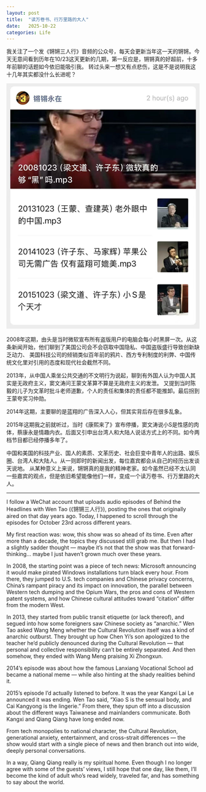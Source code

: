 ```yaml
---
layout: post
title:  "读万卷书、行万里路的大人"
date:   2025-10-22
categories: Life
---
```


我关注了一个发《锵锵三人行》音频的公众号，每天会更新当年这一天的锵锵。今天无意间看到历年在10/23这天更新的几期，第一反应是，锵锵真的好超前，十多年前聊的话题如今依旧能吸引我。
转过头来一想又有点悲伤，这是不是说明我这十几年其实都没什么长进呢？

![pic](/image/jpg_14.jpg)

2008年这期，由头是当时微软宣布所有盗版用户的电脑会每小时黑屏一次。从这条新闻开始，他们聊到了美国公司会不会窃取中国隐私、中国盗版盛行导致创新缺乏动力、
美国科技公司的倾销类似百年前的鸦片、西方专利制度的利弊、中国传统文化里对引用的态度和现代社会截然不同。

2013年，从中国人乘坐公共交通的不文明行为说起，聊到有外国人认为中国人其实是无政府主义，窦文涛问王蒙文革算不算是无政府主义的发泄。
又提到当时陈毅的儿子为文革时批斗老师道歉，个人的责任和集体的责任都不能推卸。最后拐到王蒙夸奖习仲勋。

2014年这期，主要聊的是蓝翔的广告深入人心，但其实背后存在很多乱象。

2015年这期我之前就听过，当时《康熙来了》宣布停播，窦文涛说小S是性感的肉体，蔡康永是情趣内衣。后面又引申出台湾人和大陆人说话方式上的不同。如今两档节目都已经停播多年了。

中国和美国的科技产业、国人的素质、文革历史、社会巨变中青年人的出路、娱乐圈、台湾人和大陆人。从一则即时的新闻出发，每位嘉宾都会从自己的经历出发谈天说地。
从某种意义上来说，锵锵真的是我的精神老家。如今虽然已经不太认同一些嘉宾的观点，但是依旧希望能像他们一样，变成一个读万卷书、行万里路的大人。

---

I follow a WeChat account that uploads audio episodes of Behind the Headlines with Wen Tao (《锵锵三人行》), 
posting the ones that originally aired on that day years ago.
Today, I happened to scroll through the episodes for October 23rd across different years.

My first reaction was: wow, this show was so ahead of its time.
Even after more than a decade, the topics they discussed still grab me.
But then I had a slightly sadder thought — maybe it’s not that the show was that forward-thinking… 
maybe I just haven’t grown much over these years.

In 2008, the starting point was a piece of tech news: Microsoft announcing it would make pirated Windows installations turn black every hour.
From there, they jumped to U.S. tech companies and Chinese privacy concerns, 
China’s rampant piracy and its impact on innovation, the parallel between Western tech dumping and the Opium Wars, 
the pros and cons of Western patent systems, and how Chinese cultural attitudes toward “citation” differ from the modern West.

In 2013, they started from public transit etiquette (or lack thereof), and segued into how some foreigners saw Chinese society as “anarchic.”
Wen Tao asked Wang Meng whether the Cultural Revolution itself was a kind of anarchic outburst.
They brought up how Chen Yi’s son apologized to the teacher he’d publicly denounced during the Cultural Revolution — 
that personal and collective responsibility can’t be entirely separated. 
And then somehow, they ended with Wang Meng praising Xi Zhongxun.

2014’s episode was about how the famous Lanxiang Vocational School ad became a national meme — 
while also hinting at the shady realities behind it.

2015’s episode I’d actually listened to before. It was the year Kangxi Lai Le announced it was ending.
Wen Tao said, “Xiao S is the sensual body, and Cai Kangyong is the lingerie.”
From there, they spun off into a discussion about the different ways Taiwanese and mainlanders communicate.
Both Kangxi and Qiang Qiang have long ended now.

From tech monopolies to national character, the Cultural Revolution, generational anxiety, 
entertainment, and cross-strait differences — the show would start with a single piece of news and then branch out into wide, 
deeply personal conversations.

In a way, Qiang Qiang really is my spiritual home.
Even though I no longer agree with some of the guests’ views, I still hope that one day, like them, 
I’ll become the kind of adult who’s read widely, traveled far, and has something to say about the world.